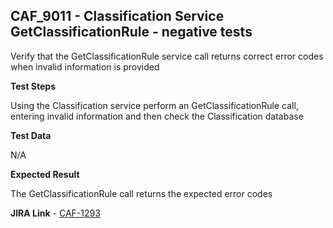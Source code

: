 ## CAF_9011 - Classification Service GetClassificationRule - negative tests ##

Verify that the GetClassificationRule service call returns correct error codes when invalid information is provided

**Test Steps**

Using the Classification service perform an GetClassificationRule call, entering invalid information and then check the Classification database

**Test Data**

N/A

**Expected Result**

The GetClassificationRule call returns the expected error codes

**JIRA Link** - [CAF-1293](https://jira.autonomy.com/browse/CAF-1293)


